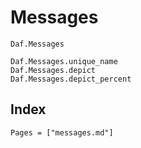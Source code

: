 # Messages

```@docs
Daf.Messages
```

```@docs
Daf.Messages.unique_name
Daf.Messages.depict
Daf.Messages.depict_percent
```

## Index

```@index
Pages = ["messages.md"]
```
